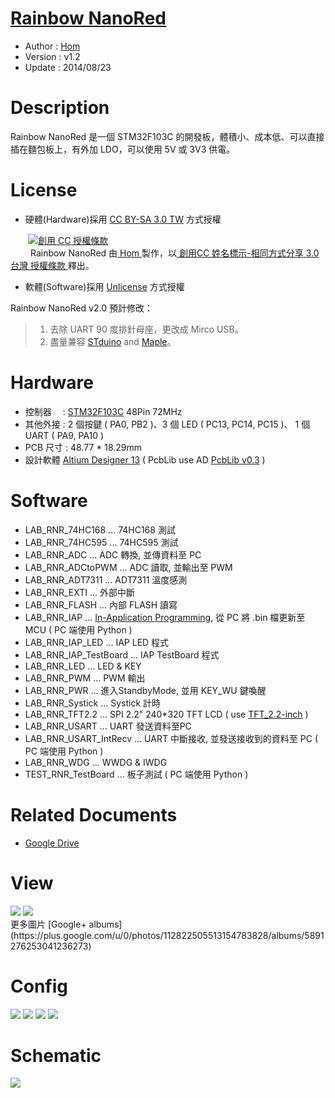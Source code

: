 ﻿[Rainbow NanoRed](https://github.com/Hom-Wang/RainbowNanoRed)
========
* Author  : [Hom](https://github.com/Hom-Wang)
* Version : v1.2
* Update  : 2014/08/23

Description
========
Rainbow NanoRed 是一個 STM32F103C 的開發板，體積小、成本低、可以直接插在麵包板上，有外加 LDO，可以使用 5V 或 3V3 供電。

License
========
* 硬體(Hardware)採用 [CC BY-SA 3.0 TW](http://creativecommons.org/licenses/by-sa/3.0/tw/deed.zh_TW) 方式授權 
  
　　<a rel="license" href="http://creativecommons.org/licenses/by-sa/3.0/tw/"><img alt="創用 CC 授權條款" style="border-width:0" src="http://i.creativecommons.org/l/by-sa/3.0/tw/80x15.png" /></a>  
　　<span xmlns:dct="http://purl.org/dc/terms/" property="dct:title"> Rainbow NanoRed </span>由<a xmlns:cc="http://creativecommons.org/ns#" href="https://plus.google.com/u/0/112822505513154783828/posts" property="cc:attributionName" rel="cc:attributionURL"> Hom </a>製作，以<a rel="license" href="http://creativecommons.org/licenses/by-sa/3.0/tw/deed.zh_TW"> 創用CC 姓名標示-相同方式分享 3.0 台灣 授權條款 </a>釋出。  

* 軟體(Software)採用 [Unlicense](http://unlicense.org) 方式授權  

Rainbow NanoRed v2.0 預計修改： 
>1. 去除 UART 90 度排針母座，更改成 Mirco USB。  
>2. 盡量兼容 [STduino](https://github.com/MakerLabMe) and [Maple](https://github.com/leaflabs)。  

Hardware
========
* 控制器　 : [STM32F103C](http://www.st.com/web/catalog/mmc/FM141/SC1169/SS1031/LN1565/PF189782) 48Pin 72MHz
* 其他外接 : 2 個按鍵 ( PA0, PB2 )、3 個 LED ( PC13, PC14, PC15 )、 1 個 UART ( PA9, PA10 )
* PCB 尺寸 : 48.77 * 18.29mm
* 設計軟體 [Altium Designer 13](http://www.altium.com/en/products/altium-designer) ( PcbLib use AD [PcbLib v0.3](https://github.com/OpenPCB/AltiumDesigner_PcbLibrary/releases/tag/v0.3) )

Software
========
* LAB_RNR_74HC168 ... 74HC168 測試
* LAB_RNR_74HC595 ... 74HC595 測試
* LAB_RNR_ADC ... ADC 轉換, 並傳資料至 PC
* LAB_RNR_ADCtoPWM ... ADC 讀取, 並輸出至 PWM
* LAB_RNR_ADT7311 ... ADT7311 溫度感測
* LAB_RNR_EXTI ... 外部中斷
* LAB_RNR_FLASH ... 內部 FLASH 讀寫
* LAB_RNR_IAP ... [In-Application Programming](http://blog.csdn.net/ysdaniel/article/details/6631482), 從 PC 將 .bin 檔更新至 MCU ( PC 端使用 Python )
* LAB_RNR_IAP_LED ... IAP LED 程式
* LAB_RNR_IAP_TestBoard ... IAP TestBoard 程式
* LAB_RNR_LED ... LED & KEY
* LAB_RNR_PWM ... PWM 輸出
* LAB_RNR_PWR ... 進入StandbyMode, 並用 KEY_WU 鍵喚醒
* LAB_RNR_Systick ... Systick 計時
* LAB_RNR_TFT2.2 ... SPI 2.2" 240*320 TFT LCD ( use [TFT_2.2-inch](https://github.com/OpenPCB/TFT_2.2-inch) )
* LAB_RNR_USART ... UART 發送資料至PC
* LAB_RNR_USART_IntRecv ... UART 中斷接收, 並發送接收到的資料至 PC ( PC 端使用 Python )
* LAB_RNR_WDG ... WWDG & IWDG
* TEST_RNR_TestBoard ... 板子測試 ( PC 端使用 Python )

Related Documents
========
* [Google Drive](https://drive.google.com/folderview?id=0BzL2wwAot6oPemVlLTlMNkNzMDg&usp=sharing)

View
========
<img src="https://lh6.googleusercontent.com/-ejRshG_OBsQ/UtSHfTKIrEI/AAAAAAAAGO8/OwQ3M8ICMQ4/s1200/DSC_1945.jpg" />
<img src="https://lh5.googleusercontent.com/-JvIIr9zmsnQ/UtSHfnHSBII/AAAAAAAAGPY/6r7Qt-2j7jU/s1200/DSC_1953.jpg" />

<br />
更多圖片 [Google+ albums](https://plus.google.com/u/0/photos/112822505513154783828/albums/5891276253041236273)

Config
========
<img src="https://lh3.googleusercontent.com/-pO4Zn3CdW7Q/UtSHe5-LtEI/AAAAAAAAGOw/_tGj59N4i9I/s1200/Config.png" />
<img src="https://lh6.googleusercontent.com/-cSErSoXiWu0/U_THzDjJ5KI/AAAAAAAAKos/DIKDPT2QM14/s1200/RNR_TOP.png" />
<img src="https://lh6.googleusercontent.com/-H5DMLqgalEY/U_THzGqR4nI/AAAAAAAAKoc/mOaSZHRzeMM/s1200/RNR_BOT.png" />
<img src="https://lh6.googleusercontent.com/-apIzuv-Nw0Q/UgUywlum8MI/AAAAAAAADEI/myUMY4F1qbo/s1200/Config.png" />

Schematic
========
<img src="https://lh5.googleusercontent.com/-72_bda1eDbU/UtSKSSGvUSI/AAAAAAAAGQM/E8ccDzY4F04/s1200/RNR_Sch%2520v1.2.png" />
